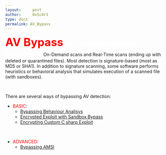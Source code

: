 ```yaml
---
layout:     post
author:     0x5c4r3
type: docs
permalink: AV_Bypass
---
```



<span style="font-size: 35px; color:red"><b>AV Bypass</b></span>
&nbsp;
<span style="font-size: 25px; color:white"><b>AV Functionalities Overview</b></span>
On-Demand scans and Real-Time scans (ending up with deleted or quarantined files).
Most detection is signature-based (most as MD5 or SHA1).
In addition to signature scanning, some software performs heuristics or behavioral analysis that simulates execution of a scanned file (with sandboxes).

&nbsp;

There are several ways of bypassing AV detection:
- <span style="color:red">BASIC</span>:
  -  [Bypassing Behaviour Analisys](https://scare.rocks/AV_Bypassing_BA)
  -  [Encrypted Exploit with Sandbox Bypass](https://scare.rocks/AV_Sandbox_Bypass)
  -  [Encrypting Custom C sharp Exploit](https://scare.rocks/Encrypted_Custom_CS)

&nbsp;

- <span style="color:red">ADVANCED</span>:
  -  [Bypassing AMSI](https://scare.rocks/Bypass_AMSI)

